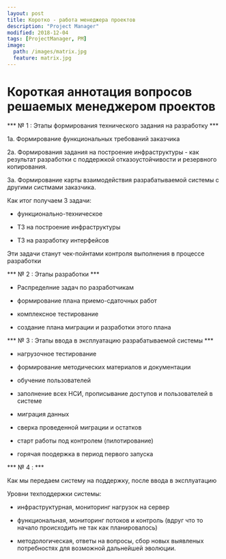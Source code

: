```yaml
---
layout: post
title: Коротко - работа менеджера проектов
description: "Project Manager"
modified: 2018-12-04
tags: [ProjectManager, PM]
image:
  path: /images/matrix.jpg
  feature: matrix.jpg
---
```

# Короткая аннотация вопросов решаемых менеджером проектов

*** № 1 : Этапы формирования технического задания на разработку ***

1а. Формирование функциональных требований заказчика

2а. Формирования задания на построение инфраструктуры - как результат разработки с поддержкой отказоустойчивости и резервного копирования.

3а. Формирование карты взаимодействия разрабатываемой системы с другими систмами заказчика.

Как итог получаем  3 задачи:

- функционально-техническое

- ТЗ на построение инфраструктуры

- ТЗ на разработку интерфейсов


Эти задачи станут чек-пойнтами контроля выполнения в процессе разработки

*** № 2 : Этапы разработки ***

- Распределние задач по разработчикам

- формирование плана приемо-сдаточных работ

- комплексное тестирование 

- создание плана миграции и разработки этого плана


*** № 3 : Этапы ввода в эксплуатацию разрабатываемой системы ***

- нагрузочное тестирование

- формирование методических материалов и документации

- обучение пользователей

- заполнение всех НСИ, прописывание доступов и пользователей в системе

- миграция данных

- сверка проведенной миграции и остатков

- старт работы под контролем (пилотирование)

- горячая поодержка в период первого запуска

*** № 4 : ***

Как мы передаем систему на поддержку, после ввода в эксплуатацию

Уровни техподдержки системы:

- инфраструктурная, мониторинг нагрузок на сервер

- функциональная, мониторинг потоков и контроль (вдруг что то начало происходить не так как планировалось)

- методологическая, ответы на вопросы, сбор новых выявленых потребностях для возможной дальнейшей эволюции.


